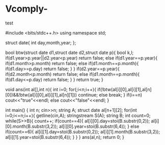 # Vcomply-
test


#include <bits/stdc++.h>
using namespace std;

struct date{
    int day,month,year;
};

bool btw(struct date d1,struct date d2,struct date p){
    bool k,l;
    if(d1.year>p.year||d2.year<p.year) return false;
    else if(d1.year==p.year){
        if(d1.month>p.month) return false;
        else if(d1.month==p.month){
            if(d1.day>=p.day) return false;
        }
    }
    if(d2.year==p.year){
        if(d2.month<p.month) return false;
        else if(d1.month==p.month){
            if(d1.day<=p.day) return false;
        }
    }
    return true;
}

void ans(int al[],int n){
    int i=0;
    for(;i<n;i++){
        if(!btw(al[i][0],al[i][1],al[n][0])&&!btw(al[i][0],al[i][1],al[n][1])) continue;
        else break;
    }
    if(i==n) cout<<"true"<<endl;
    else cout<<"false"<<endl;
}

int main() {
	int n;
	cin>>n;
	string A;
	struct date al[n+1][2];
	for(int i=0;i<=n;i++){
	    getline(cin,A);
	    stringstream S(A);
	    string B;
	    int count=0;
	    while(S>>B){
	        count++;
	        if(count==4){
	            al[i][0].day=stoi(B.substr(0,2));
	            al[i][0].month(B.substr(3,2));
	            al[i][0].year=stoi(B.substr(6,4));
	        }
	        else if(count==6){
	            al[i][1].day=stoi(B.substr(0,2));
	            al[i][1].month(B.substr(3,2));
	            al[i][1].year=stoi(B.substr(6,4));
	        }
	    }
	}
	ans(al,n);
	return 0;
}
